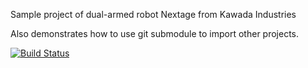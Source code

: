 Sample project of dual-armed robot Nextage from Kawada Industries

Also demonstrates how to use git submodule to import other projects.

[![Build Status](http://devrt.tk/build/repo/53957788bb566d0c8a100b2e.gif)](http://devrt.tk/build/repo/53957788bb566d0c8a100b2e)

